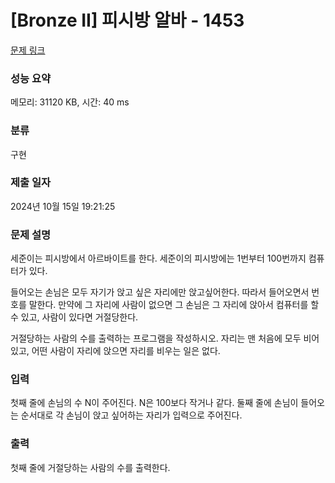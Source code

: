 # [Bronze II] 피시방 알바 - 1453 

[문제 링크](https://www.acmicpc.net/problem/1453) 

### 성능 요약

메모리: 31120 KB, 시간: 40 ms

### 분류

구현

### 제출 일자

2024년 10월 15일 19:21:25

### 문제 설명

<p>세준이는 피시방에서 아르바이트를 한다. 세준이의 피시방에는 1번부터 100번까지 컴퓨터가 있다.</p>

<p>들어오는 손님은 모두 자기가 앉고 싶은 자리에만 앉고싶어한다. 따라서 들어오면서 번호를 말한다. 만약에 그 자리에 사람이 없으면 그 손님은 그 자리에 앉아서 컴퓨터를 할 수 있고, 사람이 있다면 거절당한다.</p>

<p>거절당하는 사람의 수를 출력하는 프로그램을 작성하시오. 자리는 맨 처음에 모두 비어있고, 어떤 사람이 자리에 앉으면 자리를 비우는 일은 없다.</p>

### 입력 

 <p>첫째 줄에 손님의 수 N이 주어진다. N은 100보다 작거나 같다. 둘째 줄에 손님이 들어오는 순서대로 각 손님이 앉고 싶어하는 자리가 입력으로 주어진다.</p>

### 출력 

 <p>첫째 줄에 거절당하는 사람의 수를 출력한다.</p>

